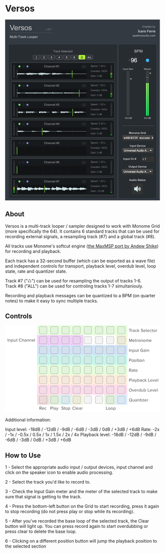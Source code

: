 # Versos

![Versos](/Images/Versos-Screenshot.jpg)

## About

Versos is a multi-track looper / sampler designed to work with Monome Grid (more specifically the 64). It contains 6 standard tracks that can be used for recording external signals, a resampling track (#7) and a global track (#8).

All tracks use Monome's softcut engine ([the MaxMSP port by Andew Shike](https://github.com/AndrewShike/softcut-msp)) for recording and playback. 

Each track has a 32-second buffer (which can be exported as a wave file) and independent controls for transport, playback level, overdub level, loop state, rate and quantizer state.

Track #7 ("♺") can be used for resampling the output of tracks 1-6.  
Track #8 ("ALL") can be used for controling tracks 1-7 simultaniouly.  

Recording and playback messages can be quantized to a BPM (on quarter notes) to make it easy to sync multiple tracks. 

## Controls

![Controls](/Images/Versos-Controls.png)

Additional information:

Input level: -18dB / -12dB / -9dB / -6dB / -3dB / 0dB / +3dB / +6dB
Rate: -2x / -1x / -0.5x / 0.5x / 1x / 1.5x / 2x / 4x
Playback level: -18dB / -12dB / -9dB / -6dB / -3dB / 0dB / +3dB / +6dB

## How to Use

1 - Select the appropriate audio input / output devices, input channel and click on the speaker icon to enable audio processing.

2 - Select the track you'd like to record to.

3 - Check the Input Gain meter and the meter of the selected track to make sure that signal is getting to the track.

4 - Press the bottom-left button on the Grid to start recording, press it again to stop recording (do not press play or stop while its recording). 

5 - After you've recorded the base loop of the selected track, the Clear button will light up. You can press record again to start overdubbing or press clear to delete the base loop.

6 - Clicking on a different position button will jump the playback position to the selected section



